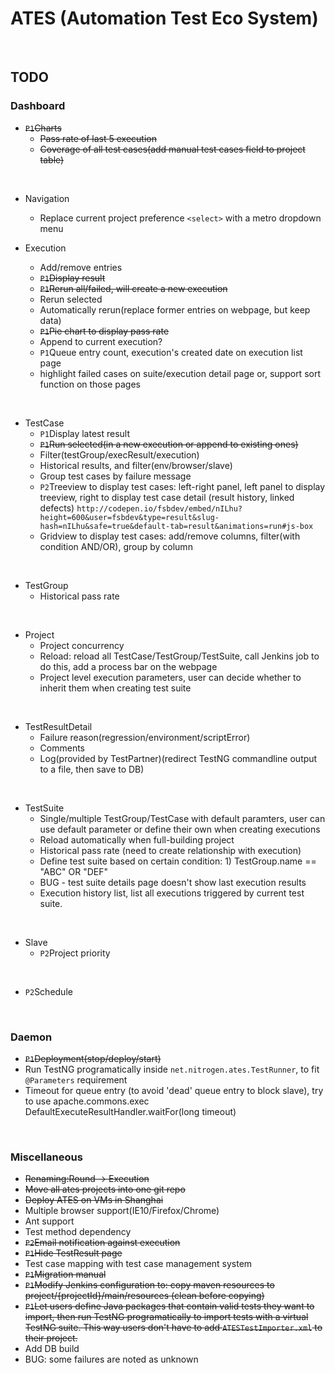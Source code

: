 # ATES (Automation Test Eco System)
<br/>

## TODO
### Dashboard
* ~~`P1`Charts~~
  * ~~Pass rate of last 5 execution~~
  * ~~Coverage of all test cases(add manual test cases field to project table)~~
<br/>

* Navigation
  * Replace current project preference `<select>` with a metro dropdown menu

* Execution
  * Add/remove entries
  * ~~`P1`Display result~~
  * ~~`P1`Rerun all/failed, will create a new execution~~
  * Rerun selected
  * Automatically rerun(replace former entries on webpage, but keep data)
  * ~~`P1`Pie chart to display pass rate~~
  * Append to current execution?
  * `P1`Queue entry count, execution's created date on execution list page
  * highlight failed cases on suite/execution detail page or, support sort function on those pages
<br/>

* TestCase
  * `P1`Display latest result
  * ~~`P1`Run selected(in a new execution or append to existing ones)~~
  * Filter(testGroup/execResult/execution)
  * Historical results, and filter(env/browser/slave)
  * Group test cases by failure message
  * `P2`Treeview to display test cases: left-right panel, left panel to display treeview, right to display test case detail (result history, linked defects)
    `http://codepen.io/fsbdev/embed/nILhu?height=600&user=fsbdev&type=result&slug-hash=nILhu&safe=true&default-tab=result&animations=run#js-box`
  * Gridview to display test cases: add/remove columns, filter(with condition AND/OR), group by column
<br/>

* TestGroup
  * Historical pass rate
<br/>

* Project
  * Project concurrency
  * Reload: reload all TestCase/TestGroup/TestSuite, call Jenkins job to do this, add a process bar on the webpage
  * Project level execution parameters, user can decide whether to inherit them when creating test suite
<br/>

* TestResultDetail
  * Failure reason(regression/environment/scriptError)
  * Comments
  * Log(provided by TestPartner)(redirect TestNG commandline output to a file, then save to DB)
<br/>

* TestSuite
  * Single/multiple TestGroup/TestCase with default paramters, user can use default parameter or define their own when creating executions
  * Reload automatically when full-building project
  * Historical pass rate (need to create relationship with execution)
  * Define test suite based on certain condition: 1) TestGroup.name == "ABC" OR "DEF"
  * BUG - test suite details page doesn't show last execution results
  * Execution history list, list all executions triggered by current test suite.
<br/>

* Slave
  * `P2`Project priority
<br/>

* `P2`Schedule
<br/>

### Daemon
* ~~`P1`Deployment(stop/deploy/start)~~
* Run TestNG programatically inside `net.nitrogen.ates.TestRunner`, to fit `@Parameters` requirement
* Timeout for queue entry (to avoid 'dead' queue entry to block slave), 
  try to use apache.commons.exec DefaultExecuteResultHandler.waitFor(long timeout)
<br/>

### Miscellaneous
* ~~Renaming:Round -> Execution~~
* ~~Move all ates projects into one git repo~~
* ~~Deploy ATES on VMs in Shanghai~~
* Multiple browser support(IE10/Firefox/Chrome)
* Ant support
* Test method dependency
* ~~`P2`Email notification against execution~~
* ~~`P1`Hide TestResult page~~
* Test case mapping with test case management system
* ~~`P1`Migration manual~~
* ~~`P1`Modify Jenkins configuration to: copy maven resources to project/{projectId}/main/resources (clean before copying)~~
* ~~`P1`Let users define Java packages that contain valid tests they want to import,
  then run TestNG programatically to import tests with a virtual TestNG suite.
  This way users don't have to add `ATESTestImporter.xml` to their project.~~
* Add DB build
* BUG: some failures are noted as unknown